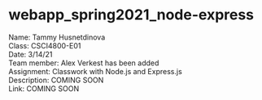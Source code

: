 # webapp_spring2021_node-express

Name: Tammy Husnetdinova <br>
Class: CSCI4800-E01 <br>
Date: 3/14/21 <br>
Team member: Alex Verkest has been added <br>
Assignment: Classwork with Node.js and Express.js <br>
Description: COMING SOON <br>
Link: COMING SOON <br>

